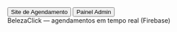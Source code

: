 <!doctype html>
<html lang="pt-BR">
<head>
  <meta charset="utf-8" />
  <meta name="viewport" content="width=device-width, initial-scale=1" />
  <title>BelezaClick – Agendamento simples (Firebase)</title>
  <script src="https://cdn.tailwindcss.com"></script>
</head>
<body class="min-h-screen bg-gradient-to-br from-pink-50 to-pink-100">
  <div class="max-w-6xl mx-auto p-4 md:p-8 space-y-6">
    <div class="bg-white rounded-2xl shadow p-2 flex gap-2">
      <button id="tabSiteBtn" class="flex-1 px-4 py-3 rounded-xl bg-pink-600 text-white font-semibold hover:scale-105 transition">Site de Agendamento</button>
      <button id="tabAdminBtn" class="flex-1 px-4 py-3 rounded-xl bg-gray-100 font-semibold hover:scale-105 transition">Painel Admin</button>
    </div>
    <div id="toastContainer" class="fixed top-4 right-4 space-y-2 z-50"></div>
    <div id="app" class="space-y-6"></div>
    <footer class="text-center text-sm text-gray-500">
      BelezaClick — agendamentos em tempo real (Firebase)
    </footer>
  </div>

  <script type="module">
    import { initializeApp } from "https://www.gstatic.com/firebasejs/9.23.0/firebase-app.js";
    import {
      getFirestore, collection, doc, getDocs, setDoc, query, where, orderBy,
      updateDoc, deleteDoc, runTransaction
    } from "https://www.gstatic.com/firebasejs/9.23.0/firebase-firestore.js";
    import { getAuth, signInWithEmailAndPassword, createUserWithEmailAndPassword, onAuthStateChanged, signOut, updatePassword } from "https://www.gstatic.com/firebasejs/9.23.0/firebase-auth.js";
    import { getStorage, ref as storageRef, uploadBytes, getDownloadURL } from "https://www.gstatic.com/firebasejs/9.23.0/firebase-storage.js";

    const firebaseConfig = {
      apiKey: "SUA_API_KEY",
      authDomain: "SEU_PROJETO.firebaseapp.com",
      projectId: "SEU_PROJETO",
      storageBucket: "SEU_PROJETO.appspot.com",
      messagingSenderId: "SENDER_ID",
      appId: "APP_ID",
    };

    const app = initializeApp(firebaseConfig);
    const db = getFirestore(app);
    const auth = getAuth(app);
    const storage = getStorage(app);

    // ===== Toast helper =====
    function showToast(msg, type="success"){
      const id = "t"+Date.now();
      const div = document.createElement("div");
      div.id=id;
      div.className=`px-4 py-2 rounded-xl shadow text-white ${type==='error'?'bg-rose-600':'bg-emerald-600'}`;
      div.textContent=msg;
      document.getElementById("toastContainer").appendChild(div);
      setTimeout(()=>div.remove(),3000);
    }

    const SLOTS = ["09:00", "11:30", "14:00", "16:30"];
    function toISODate(d){return `${d.getFullYear()}-${String(d.getMonth()+1).padStart(2,'0')}-${String(d.getDate()).padStart(2,'0')}`;}
    function isMonToSat(d){return d.getDay()>=1 && d.getDay()<=6;}
    function nextWorkdays(count=14){const out=[];const d=new Date();for(let i=0;out.length<count;i++){const x=new Date(d);x.setDate(d.getDate()+i);if(isMonToSat(x)) out.push(toISODate(x));}return out;}

    let currentTab='site';
    const $app=document.getElementById('app');
    document.getElementById('tabSiteBtn').addEventListener('click',()=>{currentTab='site';paint();});
    document.getElementById('tabAdminBtn').addEventListener('click',()=>{currentTab='admin';paint();});
    onAuthStateChanged(auth,()=>{if(currentTab==='admin')paint();});

    // ===== Seed inicial =====
    async function seedInitialData(){
      try{await createUserWithEmailAndPassword(auth,"nathali@teste.com","12345");}catch(e){}
      const snap=await getDocs(collection(db,'servicos'));
      if(snap.empty){
        const defaults=[
          {nome:"Volume 5D Brasileiro", preco:150, imagem:"URL_DA_IMAGEM_BRASILEIRO", ativo:true},
          {nome:"Volume 5D Marrom", preco:160, imagem:"URL_DA_IMAGEM_MARROM", ativo:true},
          {nome:"Volume 5D Preto", preco:170, imagem:"URL_DA_IMAGEM_PRETO", ativo:true},
          {nome:"Volume Brasileiro", preco:180, imagem:"URL_DA_IMAGEM_VOLUME_BR", ativo:true}
        ];
        for(const s of defaults){
          const ref=doc(collection(db,'servicos'));
          await setDoc(ref,{...s, criadoEm:new Date().toISOString()});
        }
      }
    }
    seedInitialData();

    async function paint(){ if(currentTab==='site') return renderSite(); return renderAdmin(); }

    // ===== Site Cliente ===== (igual antes)
    // ... (mantém igual, sem alteração)

    // ===== Painel Admin =====
    function adminLoginView(){
      $app.innerHTML=`<div class="max-w-sm mx-auto bg-white p-6 rounded-2xl shadow"><h2 class="text-xl mb-4">Entrar</h2><form id="loginForm" class="space-y-3"><input id="email" class="border p-3 w-full rounded-xl" placeholder="E-mail"/><input id="senha" type="password" class="border p-3 w-full rounded-xl" placeholder="Senha"/><p id="erro" class="text-red-600"></p><button class="bg-emerald-600 text-white px-4 py-2 w-full rounded-2xl hover:scale-105 transition">Entrar</button></form></div>`;
      document.getElementById('loginForm').addEventListener('submit',async e=>{
        e.preventDefault();
        try{
          await signInWithEmailAndPassword(auth,document.getElementById('email').value.trim(),document.getElementById('senha').value.trim());
        }catch(err){
          document.getElementById('erro').textContent='Falha no login';
        }
      });
    }

    async function renderAdmin(){
      if(!auth.currentUser){adminLoginView();return;}

      // Checar se senha ainda é padrão
      if(auth.currentUser.email === "nathali@teste.com" && auth.currentUser.metadata.creationTime === auth.currentUser.metadata.lastSignInTime){
        $app.innerHTML=`<div class="max-w-sm mx-auto bg-white p-6 rounded-2xl shadow space-y-3"><h2 class="text-xl mb-4">Troque sua senha</h2><input id="newPass" type="password" class="border p-3 w-full rounded-xl" placeholder="Nova senha"/><button id="chgPassBtn" class="bg-emerald-600 text-white px-4 py-2 w-full rounded-2xl">Salvar</button></div>`;
        document.getElementById('chgPassBtn').addEventListener('click',async()=>{
          const newPass=document.getElementById('newPass').value.trim();
          if(newPass.length<5){showToast("Senha muito curta","error");return;}
          try{await updatePassword(auth.currentUser,newPass);showToast("Senha alterada");paint();}catch(e){showToast("Erro ao trocar senha","error");}
        });
        return;
      }

      $app.innerHTML=`<div class="flex justify-between items-center"><h2 class="text-2xl font-bold text-pink-700">Painel Admin</h2><button id="logoutBtn" class="px-4 py-2 bg-gray-800 text-white rounded-xl hover:scale-105 transition">Sair</button></div><div class="bg-white p-2 rounded-2xl shadow flex gap-2"><button id="tabAgBtn" class="flex-1 bg-pink-600 text-white px-4 py-2 rounded-xl">Agendamentos</button><button id="tabSrvBtn" class="flex-1 bg-gray-100 px-4 py-2 rounded-xl">Serviços</button></div><div id="adminContent"></div>`;

      document.getElementById('logoutBtn').addEventListener('click',()=>signOut(auth));

      let tab='ag';
      async function paintAdmin(){
        if(tab==='ag'){
          const snap=await getDocs(query(collection(db,'agendamentos'),orderBy('dia'),orderBy('hora')));
          const items=snap.docs.map(d=>({id:d.id,...d.data()}));
          document.getElementById('adminContent').innerHTML=`<table class="min-w-full text-sm"><thead><tr class="bg-pink-600 text-white"><th class="p-2">Serviço</th><th class="p-2">Data</th><th class="p-2">Hora</th><th class="p-2">Cliente</th><th class="p-2">Status</th><th class="p-2">Ações</th></tr></thead><tbody>${items.map(a=>`<tr><td class="p-2">${a.servicoNome}</td><td>${a.dia}</td><td>${a.hora}</td><td>${a.nome}</td><td>${a.status}</td><td>${a.status!=='confirmado'?`<button data-id='${a.id}' class='conf px-2 bg-emerald-600 text-white rounded'>Conf</button>`:''}<button data-id='${a.id}' class='del px-2 bg-rose-600 text-white rounded ml-1'>Del</button></td></tr>`).join('')}</tbody></table>`;
          document.querySelectorAll('.conf').forEach(b=>b.addEventListener('click',async()=>{await updateDoc(doc(db,'agendamentos',b.dataset.id),{status:'confirmado'});showToast("Agendamento confirmado");paintAdmin();}));
          document.querySelectorAll('.del').forEach(b=>b.addEventListener('click',async()=>{await deleteDoc(doc(db,'agendamentos',b.dataset.id));showToast("Agendamento excluído","error");paintAdmin();}));
        }else{
          const snap=await getDocs(query(collection(db,'servicos'),orderBy('nome')));
          const items=snap.docs.map(d=>({id:d.id,...d.data()}));
          document.getElementById('adminContent').innerHTML=`<div class="mb-4 bg-white p-4 rounded-2xl shadow"><h3 class="font-bold mb-2">➕ Novo Serviço</h3><input id="newName" class="border p-2 rounded w-full mb-2" placeholder="Nome do serviço"/><input id="newPrice" type="number" class="border p-2 rounded w-full mb-2" placeholder="Preço"/><input id="newImage" type="file" accept="image/*" class="mb-2"/><button id="addSrvBtn" class="bg-emerald-600 text-white px-4 py-2 rounded-xl hover:scale-105 transition">Salvar</button></div><div>${items.map(s=>`<div class='bg-white shadow p-3 rounded-2xl mb-2'><img src='${s.imagem}' class='w-full h-32 object-cover rounded mb-2'/><input class='nameEdit border p-1 w-full my-1' data-id='${s.id}' value='${s.nome}'/><input class='priceEdit border p-1 w-full my-1' data-id='${s.id}' value='${s.preco??''}' placeholder='Preço'/><label class='block my-1'><input type='checkbox' class='activeToggle' data-id='${s.id}' ${s.ativo?'checked':''}/> Ativo</label><input type='file' class='imgEdit my-1' data-id='${s.id}' accept='image/*'/><button class='delSrv bg-rose-600 text-white px-2 rounded mt-2' data-id='${s.id}'>Excluir</button></div>`).join('')}</div>`;

          document.getElementById('addSrvBtn').addEventListener('click', async ()=>{
            const nome=document.getElementById('newName').value.trim();
            const preco=Number(document.getElementById('newPrice').value);
            const file=document.getElementById('newImage').files[0];
            if(!nome||!file){showToast("Nome e imagem obrigatórios","error");return;}
            const imgRef=storageRef(storage,'servicos/'+Date.now()+'_'+file.name);
            await uploadBytes(imgRef,file);
            const url=await getDownloadURL(imgRef);
            const ref=doc(collection(db,'servicos'));
            await setDoc(ref,{nome,preco,imagem:url,ativo:true,criadoEm:new Date().toISOString()});
            showToast("Serviço adicionado");
            paintAdmin();
          });

          document.querySelectorAll('.nameEdit').forEach(inp=>inp.addEventListener('change',async()=>{await updateDoc(doc(db,'servicos',inp.dataset.id),{nome:inp.value});showToast("Nome atualizado");}));
          document.querySelectorAll('.priceEdit').forEach(inp=>inp.addEventListener('change',async()=>{await updateDoc(doc(db,'servicos',inp.dataset.id),{preco:inp.value===''?null:Number(inp.value)});showToast("Preço atualizado");}));
          document.querySelectorAll('.activeToggle').forEach(chk=>chk.addEventListener('change',async()=>{await updateDoc(doc(db,'servicos',chk.dataset.id),{ativo:chk.checked});showToast("Status alterado");}));
          document.querySelectorAll('.imgEdit').forEach(inp=>inp.addEventListener('change',async()=>{
            const file=inp.files[0];
            if(!file) return;
            const imgRef=storageRef(storage,'servicos/'+Date.now()+'_'+file.name);
            await uploadBytes(imgRef,file);
            const url=await getDownloadURL(imgRef);
            await updateDoc(doc(db,'servicos',inp.dataset.id),{imagem:url});
            showToast("Imagem atualizada");
            paintAdmin();
          }));
          document.querySelectorAll('.delSrv').forEach(btn=>btn.addEventListener('click',async()=>{await deleteDoc(doc(db,'servicos',btn.dataset.id));showToast("Serviço excluído","error");paintAdmin();}));
        }
      }

      paintAdmin();
      document.getElementById('tabAgBtn').addEventListener('click',()=>{tab='ag';paintAdmin();});
      document.getElementById('tabSrvBtn').addEventListener('click',()=>{tab='srv';paintAdmin();});
    }

    paint();
  </script>
</body>
</html>
